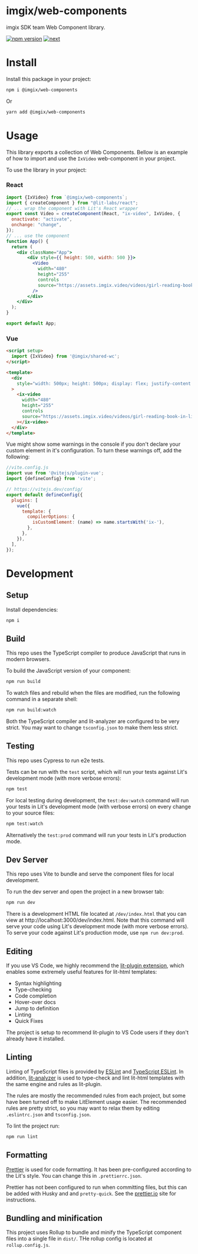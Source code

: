 # imgix/web-components

imgix SDK team Web Component library.

[![npm version](https://img.shields.io/npm/v/@imgix/web-components.svg)](https://www.npmjs.com/package/@imgix/web-components)
[![next](https://circleci.com/gh/imgix/web-components/tree/next.svg?style=svg)](https://circleci.com/gh/imgix/web-components/?branch=next)

# Install

Install this package in your project:

```bash
npm i @imgix/web-components
```

Or

```bash
yarn add @imgix/web-components
```

# Usage

This library exports a collection of Web Components. Bellow is an example of how
to import and use the `IxVideo` web-component in your project.

To use the library in your project:

### React

```jsx
import {IxVideo} from `@imgix/web-components`;
import { createComponent } from "@lit-labs/react";
// ... wrap the component with Lit's React wrapper
export const Video = createComponent(React, "ix-video", IxVideo, {
  onactivate: "activate",
  onchange: "change",
});
// ... use the component
function App() {
  return (
    <div className="App">
        <div style={{ height: 500, width: 500 }}>
          <Video
            width="480"
            height="255"
            controls
            source="https://assets.imgix.video/videos/girl-reading-book-in-library.mp4"
          />
        </div>
    </div>
  );
}

export default App;
```

### Vue

```html
<script setup>
  import {IxVideo} from '@imgix/shared-wc';
</script>

<template>
  <div
    style="width: 500px; height: 500px; display: flex; justify-content: center; margin: auto"
  >
    <ix-video
      width="480"
      height="255"
      controls
      source="https://assets.imgix.video/videos/girl-reading-book-in-library.mp4"
    ></ix-video>
  </div>
</template>
```

Vue might show some warnings in the console if you don't declare your custom
element in it's configuration. To turn these warnings off, add the following:

```js
//vite.config.js
import vue from '@vitejs/plugin-vue';
import {defineConfig} from 'vite';

// https://vitejs.dev/config/
export default defineConfig({
  plugins: [
    vue({
      template: {
        compilerOptions: {
          isCustomElement: (name) => name.startsWith('ix-'),
        },
      },
    }),
  ],
});
```

# Development

## Setup

Install dependencies:

```bash
npm i
```

## Build

This repo uses the TypeScript compiler to produce JavaScript that runs in modern browsers.

To build the JavaScript version of your component:

```bash
npm run build
```

To watch files and rebuild when the files are modified, run the following command in a separate shell:

```bash
npm run build:watch
```

Both the TypeScript compiler and lit-analyzer are configured to be very strict. You may want to change `tsconfig.json` to make them less strict.

## Testing

This repo uses Cypress to run e2e tests.

Tests can be run with the `test` script, which will run your tests against Lit's development mode (with more verbose errors):

```bash
npm test
```

For local testing during development, the `test:dev:watch` command will run your tests in Lit's development mode (with verbose errors) on every change to your source files:

```bash
npm test:watch
```

Alternatively the `test:prod` command will run your tests in Lit's production mode.

## Dev Server

This repo uses Vite to bundle and serve the component files for local development.

To run the dev server and open the project in a new browser tab:

```bash
npm run dev
```

There is a development HTML file located at `/dev/index.html` that you can view at http://localhost:3000/dev/index.html. Note that this command will serve your code using Lit's development mode (with more verbose errors). To serve your code against Lit's production mode, use `npm run dev:prod`.

## Editing

If you use VS Code, we highly recommend the [lit-plugin extension](https://marketplace.visualstudio.com/items?itemName=runem.lit-plugin), which enables some extremely useful features for lit-html templates:

- Syntax highlighting
- Type-checking
- Code completion
- Hover-over docs
- Jump to definition
- Linting
- Quick Fixes

The project is setup to recommend lit-plugin to VS Code users if they don't already have it installed.

## Linting

Linting of TypeScript files is provided by [ESLint](eslint.org) and [TypeScript ESLint](https://github.com/typescript-eslint/typescript-eslint). In addition, [lit-analyzer](https://www.npmjs.com/package/lit-analyzer) is used to type-check and lint lit-html templates with the same engine and rules as lit-plugin.

The rules are mostly the recommended rules from each project, but some have been turned off to make LitElement usage easier. The recommended rules are pretty strict, so you may want to relax them by editing `.eslintrc.json` and `tsconfig.json`.

To lint the project run:

```bash
npm run lint
```

## Formatting

[Prettier](https://prettier.io/) is used for code formatting. It has been pre-configured according to the Lit's style. You can change this in `.prettierrc.json`.

Prettier has not been configured to run when committing files, but this can be added with Husky and and `pretty-quick`. See the [prettier.io](https://prettier.io/) site for instructions.

## Bundling and minification

This project uses Rollup to bundle and minify the TypeScript component files
into a single file in `dist/`. THe rollup config is located at
`rollup.config.js`.

